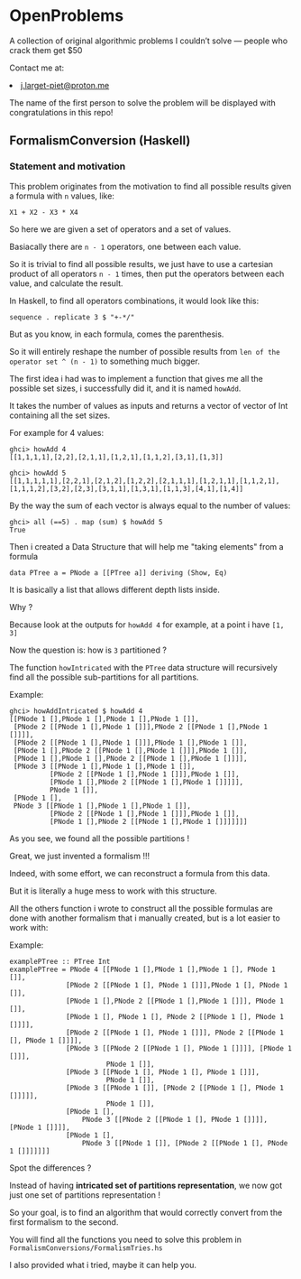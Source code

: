 # OpenProblems

A collection of original algorithmic problems I couldn’t solve — people who crack them get $50

Contact me at:

  <li><a href="mailto:j.larget-piet@proton.me">j.larget-piet@proton.me</a></li>

The name of the first person to solve the problem will be displayed with congratulations in this repo!

## FormalismConversion (Haskell)

### Statement and motivation

This problem originates from the motivation to find all possible results given a formula with `n` values, like:

`X1 + X2 - X3 * X4`

So here we are given a set of operators and a set of values.

Basiacally there are `n - 1` operators, one between each value.

So it is trivial to find all possible results, we just have to use a cartesian product of all operators `n - 1` times, then put the operators between each value, and calculate the result.

In Haskell, to find all operators combinations, it would look like this:

`sequence . replicate 3 $ "+-*/"`

But as you know, in each formula, comes the parenthesis.

So it will entirely reshape the number of possible results from `len of the operator set ^ (n - 1)` to something much bigger.

The first idea i had was to implement a function that gives me all the possible set sizes, i successfully did it, and it is named `howAdd`.

It takes the number of values as inputs and returns a vector of vector of Int containing all the set sizes.

For example for 4 values:

```
ghci> howAdd 4
[[1,1,1,1],[2,2],[2,1,1],[1,2,1],[1,1,2],[3,1],[1,3]]
```

```
ghci> howAdd 5
[[1,1,1,1,1],[2,2,1],[2,1,2],[1,2,2],[2,1,1,1],[1,2,1,1],[1,1,2,1],[1,1,1,2],[3,2],[2,3],[3,1,1],[1,3,1],[1,1,3],[4,1],[1,4]]
```

By the way the sum of each vector is always equal to the number of values:

```
ghci> all (==5) . map (sum) $ howAdd 5
True
```

Then i created a Data Structure that will help me "taking elements" from a formula

`data PTree a = PNode a [[PTree a]] deriving (Show, Eq)`

It is basically a list that allows different depth lists inside.

Why ?

Because look at the outputs for `howAdd 4` for example, at a point i have `[1, 3]`

Now the question is: how is `3` partitioned ?

The function `howIntricated` with the `PTree` data structure will recursively find all the possible sub-partitions for all partitions. 

Example:

```
ghci> howAddIntricated $ howAdd 4
[[PNode 1 [],PNode 1 [],PNode 1 [],PNode 1 []],
 [PNode 2 [[PNode 1 [],PNode 1 []]],PNode 2 [[PNode 1 [],PNode 1 []]]],
 [PNode 2 [[PNode 1 [],PNode 1 []]],PNode 1 [],PNode 1 []],
 [PNode 1 [],PNode 2 [[PNode 1 [],PNode 1 []]],PNode 1 []],
 [PNode 1 [],PNode 1 [],PNode 2 [[PNode 1 [],PNode 1 []]]],
 [PNode 3 [[PNode 1 [],PNode 1 [],PNode 1 []],
          [PNode 2 [[PNode 1 [],PNode 1 []]],PNode 1 []],
          [PNode 1 [],PNode 2 [[PNode 1 [],PNode 1 []]]]],
          PNode 1 []],
 [PNode 1 [],
 PNode 3 [[PNode 1 [],PNode 1 [],PNode 1 []],
          [PNode 2 [[PNode 1 [],PNode 1 []]],PNode 1 []],
          [PNode 1 [],PNode 2 [[PNode 1 [],PNode 1 []]]]]]]
```

As you see, we found all the possible partitions !

Great, we just invented a formalism !!!

Indeed, with some effort, we can reconstruct a formula from this data.

But it is literally a huge mess to work with this structure.

All the others function i wrote to construct all the possible formulas are done with another formalism that i manually created, but is a lot easier to work with:

Example:

```
examplePTree :: PTree Int
examplePTree = PNode 4 [[PNode 1 [],PNode 1 [],PNode 1 [], PNode 1 []],
              [PNode 2 [[PNode 1 [], PNode 1 []]],PNode 1 [], PNode 1 []],
              [PNode 1 [],PNode 2 [[PNode 1 [],PNode 1 []]], PNode 1 []],
              [PNode 1 [], PNode 1 [], PNode 2 [[PNode 1 [], PNode 1 []]]],
              [PNode 2 [[PNode 1 [], PNode 1 []]], PNode 2 [[PNode 1 [], PNode 1 []]]],
              [PNode 3 [[PNode 2 [[PNode 1 [], PNode 1 []]]], [PNode 1 []]], 
                        PNode 1 []],
              [PNode 3 [[PNode 1 [], PNode 1 [], PNode 1 []]], 
                        PNode 1 []],
              [PNode 3 [[PNode 1 []], [PNode 2 [[PNode 1 [], PNode 1 []]]]], 
                        PNode 1 []],
              [PNode 1 [], 
                  PNode 3 [[PNode 2 [[PNode 1 [], PNode 1 []]]], [PNode 1 []]]],
              [PNode 1 [], 
                  PNode 3 [[PNode 1 []], [PNode 2 [[PNode 1 [], PNode 1 []]]]]]]
```

Spot the differences ? 

Instead of having **intricated set of partitions representation**, we now got just one set of partitions representation !

So your goal, is to find an algorithm that would correctly convert from the first formalism to the second.

You will find all the functions you need to solve this problem in `FormalismConversions/FormalismTries.hs`

I also provided what i tried, maybe it can help you.
  
  
  
